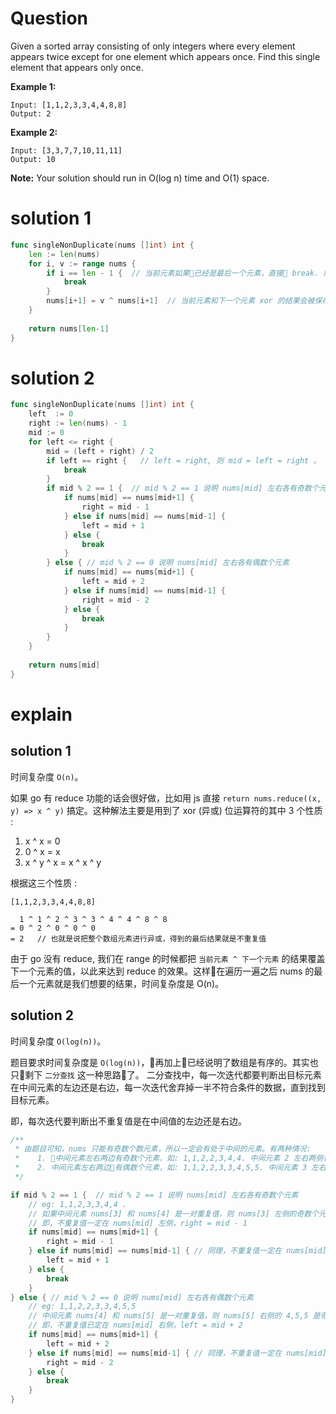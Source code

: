 # Question
Given a sorted array consisting of only integers where every element appears twice except for one element which appears once. Find this single element that appears only once.  

**Example 1:**
```
Input: [1,1,2,3,3,4,4,8,8]
Output: 2
```
**Example 2:**
```
Input: [3,3,7,7,10,11,11]
Output: 10
```

**Note:** Your solution should run in O(log n) time and O(1) space.
# solution 1
```go
func singleNonDuplicate(nums []int) int {
    len := len(nums)
    for i, v := range nums {
        if i == len - 1 {  // 当前元素如果已经是最后一个元素，直接 break. 同时也是为了防止下面的 nums[i+1] 数组越界
            break
        }
        nums[i+1] = v ^ nums[i+1]  // 当前元素和下一个元素 xor 的结果会被保存到下一个元素
    }
    
    return nums[len-1]  
}
```
# solution 2
```go
func singleNonDuplicate(nums []int) int {
    left  := 0
    right := len(nums) - 1
    mid := 0
    for left <= right {
        mid = (left + right) / 2
        if left == right {   // left = right, 则 mid = left = right 。 说明当前值为该查找过程的最后一个值，即不重复值
            break
        }
        if mid % 2 == 1 {  // mid % 2 == 1 说明 nums[mid] 左右各有奇数个元素
            if nums[mid] == nums[mid+1] {
                right = mid - 1
            } else if nums[mid] == nums[mid-1] {
                left = mid + 1
            } else {
                break
            }
        } else { // mid % 2 == 0 说明 nums[mid] 左右各有偶数个元素
            if nums[mid] == nums[mid+1] {
                left = mid + 2
            } else if nums[mid] == nums[mid-1] {
                right = mid - 2
            } else {
                break
            }
        }
    }
    
    return nums[mid]
}
```
# explain
## solution 1 
时间复杂度 ```O(n)```。

如果 go 有 reduce 功能的话会很好做，比如用 js 直接 ```return nums.reduce((x, y) => x ^ y)``` 搞定。这种解法主要是用到了 xor  (异或) 位运算符的其中 3 个性质 :  
1. x ^ x = 0  
2. 0 ^ x = x
3. x ^ y ^ x = x ^ x ^ y  

根据这三个性质 : 
```
[1,1,2,3,3,4,4,8,8]

  1 ^ 1 ^ 2 ^ 3 ^ 3 ^ 4 ^ 4 ^ 8 ^ 8
= 0 ^ 2 ^ 0 ^ 0 ^ 0
= 2   // 也就是说把整个数组元素进行异或，得到的最后结果就是不重复值
```  

由于 go 没有 reduce, 我们在 range 的时候都把 ```当前元素 ^ 下一个元素``` 的结果覆盖下一个元素的值，以此来达到 reduce 的效果。这样在遍历一遍之后 nums 的最后一个元素就是我们想要的结果，时间复杂度是 O(n)。

## solution 2
时间复杂度 ```O(log(n))```。  

题目要求时间复杂度是 ```O(log(n))```，再加上已经说明了数组是有序的。其实也只剩下 ```二分查找``` 这一种思路了。 二分查找中，每一次迭代都要判断出目标元素在中间元素的左边还是右边，每一次迭代舍弃掉一半不符合条件的数据，直到找到目标元素。    

即，每次迭代要判断出不重复值是在中间值的左边还是右边。  

```go
/**
 * 由题目可知，nums 只能有奇数个数元素，所以一定会有处于中间的元素。有两种情况:
 *    1. 中间元素左右两边有奇数个元素，如: 1,1,2,2,3,4,4. 中间元素 2 左右两侧各有 3 个元素
 *    2. 中间元素左右两边有偶数个元素，如: 1,1,2,2,3,3,4,5,5. 中间元素 3 左右两侧各有 4 个元素
 */

if mid % 2 == 1 {  // mid % 2 == 1 说明 nums[mid] 左右各有奇数个元素
    // eg: 1,1,2,3,3,4,4 . 
    // 如果中间元素 nums[3] 和 nums[4] 是一对重复值，则 nums[3] 左侧的奇数个元素一定有一个元素无法与其他元素组成一对重复值
    // 即，不重复值一定在 nums[mid] 左侧，right = mid - 1
    if nums[mid] == nums[mid+1] {
        right = mid - 1
    } else if nums[mid] == nums[mid-1] { // 同理，不重复值一定在 nums[mid] 右侧
        left = mid + 1
    } else {
        break
    }
} else { // mid % 2 == 0 说明 nums[mid] 左右各有偶数个元素
    // eg: 1,1,2,2,3,3,4,5,5
    // 中间元素 nums[4] 和 nums[5] 是一对重复值，则 nums[5] 右侧的 4,5,5 是奇数个元素，已定有个一元素无法与其他元素组成一对重复值
    // 即，不重复值已定在 nums[mid] 右侧，left = mid + 2
    if nums[mid] == nums[mid+1] {
        left = mid + 2
    } else if nums[mid] == nums[mid-1] { // 同理，不重复值一定在 nums[mid] 左侧
        right = mid - 2
    } else {
        break
    }
}
```